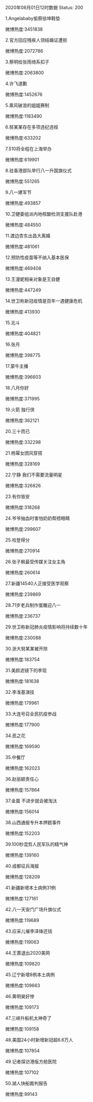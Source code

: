 2020年08月01日12时数据
Status: 200

1.Angelababy偷蔡徐坤鞋垫

微博热度:3451838

2.官方回应残疾人领结婚证遭拒

微博热度:2072786

3.蔡明给张雨绮系扣子

微博热度:2063800

4.许飞道歉

微博热度:1452676

5.乘风破浪的姐姐赛制

微博热度:1183490

6.努某某存在多项违纪违规

微博热度:633202

7.S10将全程在上海举办

微博热度:619901

8.驻香港部队举行八一升国旗仪式

微博热度:551265

9.八一建军节

微博热度:493857

10.卫健委组派内地核酸检测支援队赴港

微博热度:484550

11.渡边杏东出昌大离婚

微博热度:481061

12.预防性疫苗等不纳入基本医保

微博热度:469408

13.王漫妮相亲对象是王自健

微博热度:447249

14.世卫称新冠疫情是百年一遇健康危机

微博热度:413930

15.北斗

微博热度:404821

16.张月

微博热度:398775

17.蒙牛主播

微博热度:396603

18.八月你好

微博热度:371995

19.火箭 独行侠

微博热度:362121

20.三十而已

微博热度:332298

21.杨幂女团风穿搭

微博热度:328169

22.宁静 我们不需要流量明星

微博热度:326826

23.有你皆安

微博热度:318268

24.爷爷抽血时害怕奶奶帮捂眼睛

微博热度:299607

25.哈登得分

微博热度:270914

26.张子枫最受传媒关注女主角

微博热度:260614

27.新疆14540人正接受医学观察

微博热度:239869

28.71岁老兵制作蛋雕迎八一

微博热度:236737

29.世卫称新冠肺炎疫情影响将持续数十年

微博热度:230088

30.浙大努某某被开除

微博热度:183754

31.美颜滤镜下的李现

微博热度:181638

32.李准基演技

微博热度:179961

33.大连号召全民抗疫参战

微博热度:177900

34.恶之花

微博热度:169590

35.中餐厅

微博热度:162023

36.赵丽颖责任心

微博热度:157864

37.金晨 不进步就会被淘汰

微博热度:156014

38.山西通报专升本押题事件

微博热度:152203

39.100秒混剪人民军队的精气神

微博热度:139160

40.成都征兵海报

微博热度:128209

41.新疆新增本土病例31例

微博热度:127161

42.八一天安门广场升旗仪式

微博热度:119689

43.应采儿催李泽锋还钱

微博热度:119063

44.王蔷退出2020美网

微博热度:109820

45.辽宁新增8例本土病例

微博热度:109663

46.黄明昊好惨

微博热度:109173

47.三峡升船机太神奇了

微博热度:109158

48.美国24小时新增新冠超6.6万人

微博热度:107854

49.记者探访港版方舱医院

微博热度:107102

50.湖人快船裁判报告

微博热度:99143

